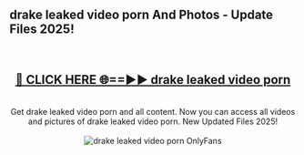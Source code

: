 <h2>drake leaked video porn And Photos - Update Files 2025!</h2>
<br>
<div align="center">
<h2><a href="https://linkcuts.com/hfmhzwbr" rel="nofollow">🔴 CLICK HERE 🌐==►► drake leaked video porn</a></h2>
<br>
Get drake leaked video porn and all content. Now you can access all videos and pictures of drake leaked video porn. New Updated Files 2025!
<br>
<br>
<a href="https://linkcuts.com/hfmhzwbr" rel="nofollow" data-target="animated-image.originalLink"><img src="https://i.ibb.co.com/WyWwxjT/player-gif2.gif" alt="drake leaked video porn OnlyFans" style="max-width: 100%; display: inline-block;" data-target="animated-image.originalImage"></a>
</div>
<br>